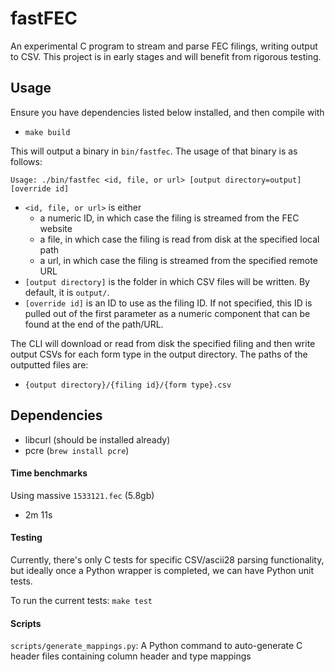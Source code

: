 # fastFEC

An experimental C program to stream and parse FEC filings, writing output to CSV. This project is in early stages and will benefit from rigorous testing.

## Usage

Ensure you have dependencies listed below installed, and then compile with
* `make build`

This will output a binary in `bin/fastfec`. The usage of that binary is as follows:

`Usage: ./bin/fastfec <id, file, or url> [output directory=output] [override id]`

* `<id, file, or url>` is either
  * a numeric ID, in which case the filing is streamed from the FEC website
  * a file, in which case the filing is read from disk at the specified local path
  * a url, in which case the filing is streamed from the specified remote URL
* `[output directory]` is the folder in which CSV files will be written. By default, it is `output/`.
* `[override id]` is an ID to use as the filing ID. If not specified, this ID is pulled out of the first parameter as a numeric component that can be found at the end of the path/URL.

The CLI will download or read from disk the specified filing and then write output CSVs for each form type in the output directory. The paths of the outputted files are:
* `{output directory}/{filing id}/{form type}.csv`

## Dependencies

* libcurl (should be installed already)
* pcre (`brew install pcre`)

#### Time benchmarks

Using massive `1533121.fec` (5.8gb)

* 2m 11s

#### Testing

Currently, there's only C tests for specific CSV/ascii28 parsing functionality, but ideally once a Python wrapper is completed, we can have Python unit tests.

To run the current tests: `make test`

#### Scripts

`scripts/generate_mappings.py`: A Python command to auto-generate C header files containing column header and type mappings
